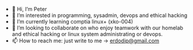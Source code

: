 - 👋 Hi, I’m Peter
- 👀 I’m interested in programming, sysadmin, devops and ethical hacking
- 🌱 I’m currently learning comptia linux+ (xko-004)
- 💞️ I’m looking to collaborate on who enjoy teamwork with our homelab and ethical hacking or linux system administrating or devops.
- 📫 How to reach me: just write to me -> erdodip@gmail.com

<!---
erdodip/erdodip is a ✨ special ✨ repository because its `README.md` (this file) appears on your GitHub profile.
You can click the Preview link to take a look at your changes.
--->
